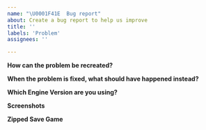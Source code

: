 ```yaml
---
name: "\U0001F41E  Bug report"
about: Create a bug report to help us improve
title: ''
labels: 'Problem'
assignees: ''

---
```


**How can the problem be recreated?**

<!--
Example: 
1. Go to '...'
2. Click on '....'
3. Scroll down to '....'
4. See error
-->

**When the problem is fixed, what should have happened instead?**

**Which Engine Version are you using?** <!-- Can be found on the TripleA launch screen-->

**Screenshots** <!-- If applicable, add screenshots to help explain your problem. -->

**Zipped Save Game**

<!--
Please zip and post a save game to this bug report!

To zip a save game:
 - find the save game file ending with '.tsvg'
 - use a 'zip' program like winzip (file compression, example: https://www.wikihow.com/Make-a-Zip-File)

Once zipped, you can post the zip file to this issue by clicking "attach files" at the bottom of this window or dragging and dropping them into this text area. Thank you! 
-->


